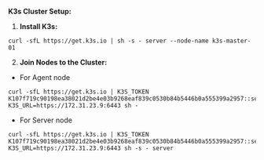

**K3s Cluster Setup:**

1. **Install K3s:**
```
curl -sfL https://get.k3s.io | sh -s - server --node-name k3s-master-01
```


2. **Join Nodes to the Cluster:** 
- For Agent node
```
curl -sfL https://get.k3s.io | K3S_TOKEN K107f719c90198ea38021d2be4e03b9268eaf839c0530b84b5446b0a555399a2957::server:5452d9379bb78dcdd97431b9a067613e K3S_URL=https://172.31.23.9:6443 sh - 
```

- For Server node
```
curl -sfL https://get.k3s.io | K3S_TOKEN K107f719c90198ea38021d2be4e03b9268eaf839c0530b84b5446b0a555399a2957::server:5452d9379bb78dcdd97431b9a067613e K3S_URL=https://172.31.23.9:6443 sh -s - server
```
